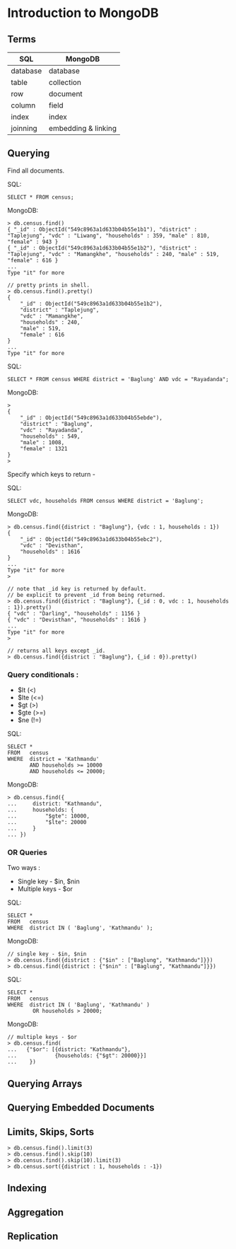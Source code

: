 # Introduction to MongoDB

## Terms
| SQL      | MongoDB             |
|----------|---------------------|
| database | database            |
| table    | collection          |
| row      | document            |
| column   | field               |
| index    | index               |
| joinning | embedding & linking |

## Querying

Find all documents.

SQL:

	SELECT * FROM census;
	
MongoDB:

	> db.census.find()
	{ "_id" : ObjectId("549c8963a1d633b04b55e1b1"), "district" : "Taplejung", "vdc" : "Liwang", "households" : 359, "male" : 810, "female" : 943 }
	{ "_id" : ObjectId("549c8963a1d633b04b55e1b2"), "district" : "Taplejung", "vdc" : "Mamangkhe", "households" : 240, "male" : 519, "female" : 616 }
	...
	Type "it" for more
	
	// pretty prints in shell.
	> db.census.find().pretty()
	{
        "_id" : ObjectId("549c8963a1d633b04b55e1b2"),
        "district" : "Taplejung",
        "vdc" : "Mamangkhe",
        "households" : 240,
        "male" : 519,
        "female" : 616
	}
	...
	Type "it" for more

SQL:

	SELECT * FROM census WHERE district = 'Baglung' AND vdc = "Rayadanda";

MongoDB:
	
	> 
	{
        "_id" : ObjectId("549c8963a1d633b04b55ebde"),
        "district" : "Baglung",
        "vdc" : "Rayadanda",
        "households" : 549,
        "male" : 1008,
        "female" : 1321
	}
	>

Specify which keys to return -

SQL:

	SELECT vdc, households FROM census WHERE district = 'Baglung';

MongoDB:

	> db.census.find({district : "Baglung"}, {vdc : 1, households : 1})
	{
        "_id" : ObjectId("549c8963a1d633b04b55ebc2"),
        "vdc" : "Devisthan",
        "households" : 1616
	}
	...
	Type "it" for more
	>
	
	// note that _id key is returned by default.
	// be explicit to prevent _id from being returned.	
	> db.census.find({district : "Baglung"}, {_id : 0, vdc : 1, households : 1}).pretty()
	{ "vdc" : "Darling", "households" : 1156 }
	{ "vdc" : "Devisthan", "households" : 1616 }
	...
	Type "it" for more
	>
	
	// returns all keys except _id.
	> db.census.find({district : "Baglung"}, {_id : 0}).pretty()

### Query conditionals :
- $lt (<)
- $lte (<=)
- $gt (>)
- $gte (>=)
- $ne (!=)

SQL:

	SELECT * 
	FROM   census 
	WHERE  district = 'Kathmandu' 
		   AND households >= 10000 
		   AND households <= 20000;

MongoDB:

	> db.census.find({
	...     district: "Kathmandu",
	...     households: {
	...         "$gte": 10000,
	...         "$lte": 20000
	...     }
	... })

### OR Queries

Two ways :
- Single key - $in, $nin
- Multiple keys - $or

SQL:

	SELECT * 
	FROM   census 
	WHERE  district IN ( 'Baglung', 'Kathmandu' ); 
	
MongoDB:

	// single key - $in, $nin
	> db.census.find({district : {"$in" : ["Baglung", "Kathmandu"]}})
	> db.census.find({district : {"$nin" : ["Baglung", "Kathmandu"]}})

SQL:

	SELECT * 
	FROM   census 
	WHERE  district IN ( 'Baglung', 'Kathmandu' ) 
			OR households > 20000;

MongoDB:		

	// multiple keys - $or
	> db.census.find(
	...   {"$or": [{district: "Kathmandu"},
	...            {households: {"$gt": 20000}}]
	...    })


## Querying Arrays


## Querying Embedded Documents


## Limits, Skips, Sorts

	> db.census.find().limit(3)
	> db.census.find().skip(10)
	> db.census.find().skip(10).limit(3)
	> db.census.sort({district : 1, households : -1})

## Indexing


## Aggregation

## Replication
